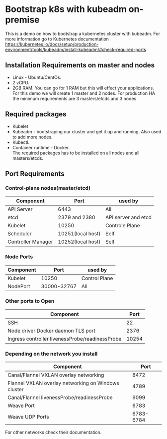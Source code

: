 # Bootstrap k8s with kubeadm on-premise
This is a demo on how to bootstrap a kubernetes cluster with kubeadm. For more information go to Kubernetes documentation https://kubernetes.io/docs/setup/production-environment/tools/kubeadm/install-kubeadm/#check-required-ports    

## Installation Requirements on master and nodes
- Linux - Ubuntu/CentOs.  
- 2 vCPU.  
- 2GB RAM. You can go for 1 RAM but this will effect your applications.  
For this demo we will create 1 master and 2 nodes. For production HA the minimum requirements are 3 masters/etcds and 3 nodes.  

## Required packages
- Kubelet
- Kubeadm - bootstraping our cluster and get it up and running. Also used to add more nodes.  
- Kubectl.  
- Container runtime - Docker.  
The required packages has to be installed on all nodes and all masters/etcds.  

## Port Requirements
### Control-plane nodes(master/etcd)
Component | Port | used by  
--------- | ---- | -------  
API Server | 6443 | All  
etcd | 2379 and 2380 | API server and etcd  
Kubelet | 10250 | Controle Plane  
Scheduler | 10251(local host) | Self  
Controller Manager | 10252(local host) |Self  
### Node Ports
Component | Port | used by  
--------- | ---- | -------  
Kubelet | 10250 | Control Plane  
NodePort | 30000-32767 | All  
### Other ports to Open
Component | Port   
--------- | ----  
SSH | 22 | Connect to the server
Node driver Docker daemon TLS port | 2376  
Ingress controller livenessProbe/readinessProbe | 10254  
### Depending on the network you install
Component | Port   
--------- | ----  
Canal/Flannel VXLAN overlay networking | 8472  
Flannel VXLAN overlay networking on Windows cluster | 4789  
Canal/Flannel livenessProbe/readinessProbe | 9099  
Weave Port | 6783  
Weave UDP Ports | 6783-6784  

For other networks check their documentation.  
